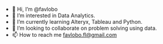 - 👋 Hi, I’m @favlobo
- 👀 I’m interested in Data Analytics.
- 🌱 I’m currently learning Alteryx, Tableau and Python.
- 💞️ I’m looking to collaborate on problem solving using data.
- 📫 How to reach me favlobo.fl@gmail.com

<!---
favlobo/favlobo is a ✨ special ✨ repository because its `README.md` (this file) appears on your GitHub profile.
You can click the Preview link to take a look at your changes.
--->

